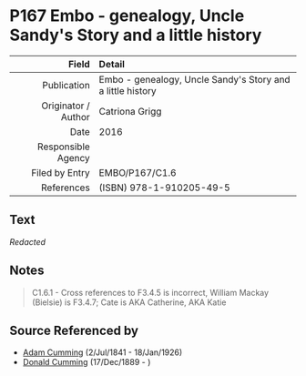 ﻿---
layout: page
permalink: /sources/s17256412
---

# P167 Embo - genealogy, Uncle Sandy's Story and a little history

Field | Detail
---:|:---
Publication | Embo - genealogy, Uncle Sandy's Story and a little history
Originator / Author | Catriona Grigg
Date | 2016
Responsible Agency | 
Filed by Entry | EMBO/P167/C1.6
References | (ISBN) 978-1-910205-49-5

## Text

_Redacted_

## Notes

> C1.6.1 - Cross references to F3.4.5 is incorrect, William Mackay (Bielsie) is F3.4.7; Cate is AKA Catherine, AKA Katie
>


## Source Referenced by

* [Adam Cumming](../people/@55409960@-adam-cumming-b1841-7-2-d1926-1-18.md) (2/Jul/1841 - 18/Jan/1926)
* [Donald Cumming](../people/@89853996@-donald-cumming-b1889-12-17-d.md) (17/Dec/1889 - )
